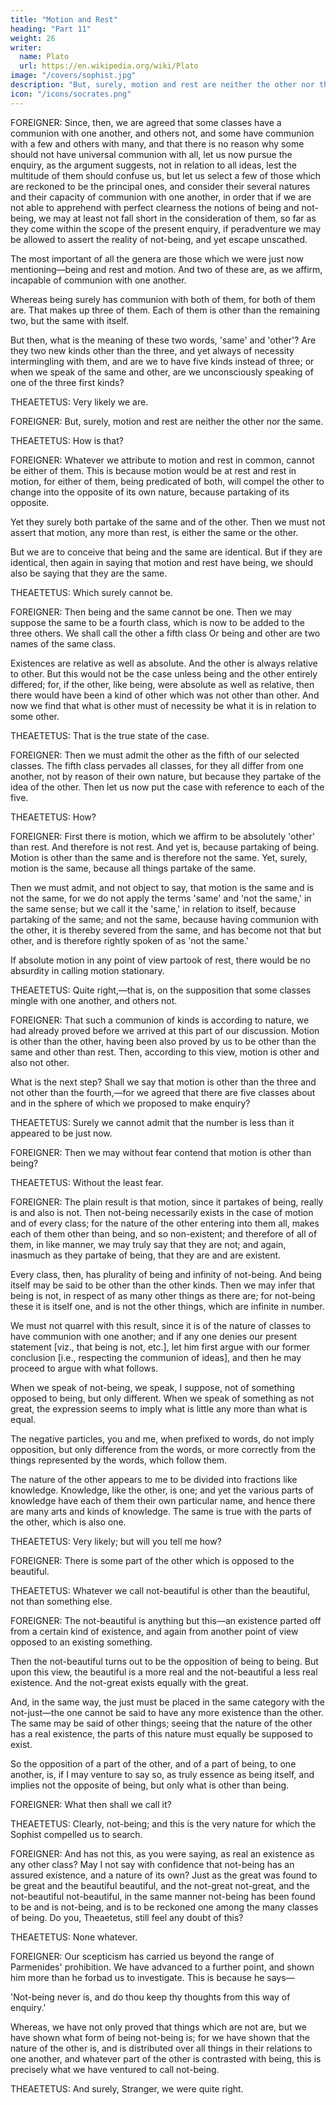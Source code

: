 ```yaml
---
title: "Motion and Rest"
heading: "Part 11"
weight: 26
writer:
  name: Plato
  url: https://en.wikipedia.org/wiki/Plato
image: "/covers/sophist.jpg"
description: "But, surely, motion and rest are neither the other nor the same"
icon: "/icons/socrates.png"
---
```




FOREIGNER: Since, then, we are agreed that some classes have a communion with one another, and others not, and some have communion with a few and others with many, and that there is no reason why some should not have universal communion with all, let us now pursue the enquiry, as the argument suggests, not in relation to all ideas, lest the multitude of them should confuse us, but let us select a few of those which are reckoned to be the principal ones, and consider their several natures and their capacity of communion with one another, in order that if we are not able to apprehend with perfect clearness the notions of being and not-being, we may at least not fall short in the consideration of them, so far as they come within the scope of the present enquiry, if peradventure we may be allowed to assert the reality of not-being, and yet escape unscathed.

The most important of all the genera are those which we were just now mentioning—being and rest and motion. And two of these are, as we affirm, incapable of communion with one another.

Whereas being surely has communion with both of them, for both of them are. That makes up three of them. Each of them is other than the remaining two, but the same with itself.

But then, what is the meaning of these two words, 'same' and 'other'? Are they two new kinds other than the three, and yet always of necessity intermingling with them, and are we to have five kinds instead of three; or when we speak of the same and other, are we unconsciously speaking of one of the three first kinds?

THEAETETUS: Very likely we are.

FOREIGNER: But, surely, motion and rest are neither the other nor the same.

THEAETETUS: How is that?

FOREIGNER: Whatever we attribute to motion and rest in common, cannot be either of them. This is because motion would be at rest and rest in motion, for either of them, being predicated of both, will compel the other to change into the opposite of its own nature, because partaking of its opposite.

Yet they surely both partake of the same and of the other. Then we must not assert that motion, any more than rest, is either the same or the other.

But we are to conceive that being and the same are identical. But if they are identical, then again in saying that motion and rest have being, we should also be saying that they are the same.

THEAETETUS: Which surely cannot be.

FOREIGNER: Then being and the same cannot be one. Then we may suppose the same to be a fourth class, which is now to be added to the three others. We shall call the other a fifth class Or being and other are two names of the same class.

Existences are relative as well as absolute. And the other is always relative to other. But this would not be the case unless being and the other entirely differed; for, if the other, like being, were absolute as well as relative, then there would have been a kind of other which was not other than other. And now we find that what is other must of necessity be what it is in relation to some other.

THEAETETUS: That is the true state of the case.

FOREIGNER: Then we must admit the other as the fifth of our selected classes. The fifth class pervades all classes, for they all differ from one another, not by reason of their own nature, but because they partake of the idea of the other. Then let us now put the case with reference to each of the five.

THEAETETUS: How?

FOREIGNER: First there is motion, which we affirm to be absolutely 'other' than rest. And therefore is not rest. And yet is, because partaking of being. Motion is other than the same and is therefore not the same. Yet, surely, motion is the same, because all things partake of the same.

Then we must admit, and not object to say, that motion is the same and is not the same, for we do not apply the terms 'same' and 'not the same,' in the same sense; but we call it the 'same,' in relation to itself, because partaking of the same; and not the same, because having communion with the other, it is thereby severed from the same, and has become not that but other, and is therefore rightly spoken of as 'not the same.'

If absolute motion in any point of view partook of rest, there would be no absurdity in calling motion stationary.

THEAETETUS: Quite right,—that is, on the supposition that some classes mingle with one another, and others not.

FOREIGNER: That such a communion of kinds is according to nature, we had already proved before we arrived at this part of our discussion. Motion is other than the other, having been also proved by us to be other than the same and other than rest. Then, according to this view, motion is other and also not other. 

What is the next step? Shall we say that motion is other than the three and not other than the fourth,—for we agreed that there are five classes about and in the sphere of which we proposed to make enquiry?

THEAETETUS: Surely we cannot admit that the number is less than it appeared to be just now.

FOREIGNER: Then we may without fear contend that motion is other than being?

THEAETETUS: Without the least fear.

FOREIGNER: The plain result is that motion, since it partakes of being, really is and also is not. Then not-being necessarily exists in the case of motion and of every class; for the nature of the other entering into them all, makes each of them other than being, and so non-existent; and therefore of all of them, in like manner, we may truly say that they are not; and again, inasmuch as they partake of being, that they are and are existent.

Every class, then, has plurality of being and infinity of not-being. And being itself may be said to be other than the other kinds. Then we may infer that being is not, in respect of as many other things as there are; for not-being these it is itself one, and is not the other things, which are infinite in number.

We must not quarrel with this result, since it is of the nature of classes to have communion with one another; and if any one denies our present statement [viz., that being is not, etc.], let him first argue with our former conclusion [i.e., respecting the communion of ideas], and then he may proceed to argue with what follows.

When we speak of not-being, we speak, I suppose, not of something opposed to being, but only different. When we speak of something as not great, the expression seems to imply what is little any more than what is equal.

The negative particles, you and me, when prefixed to words, do not imply opposition, but only difference from the words, or more correctly from the things represented by the words, which follow them.

The nature of the other appears to me to be divided into fractions like knowledge. Knowledge, like the other, is one; and yet the various parts of knowledge have each of them their own particular name, and hence there are many arts and kinds of knowledge. The same is true with the parts of the other, which is also one.

THEAETETUS: Very likely; but will you tell me how?

FOREIGNER: There is some part of the other which is opposed to the beautiful.

THEAETETUS: Whatever we call not-beautiful is other than the beautiful, not than something else.

FOREIGNER: The not-beautiful is anything but this—an existence parted off from a certain kind of existence, and again from another point of view opposed to an existing something.

Then the not-beautiful turns out to be the opposition of being to being. But upon this view, the beautiful is a more real and the not-beautiful a less real existence. And the not-great exists equally with the great.

And, in the same way, the just must be placed in the same category with the not-just—the one cannot be said to have any more existence than the other. The same may be said of other things; seeing that the nature of the other has a real existence, the parts of this nature must equally be supposed to exist.

So the opposition of a part of the other, and of a part of being, to one another, is, if I may venture to say so, as truly essence as being itself, and implies not the opposite of being, but only what is other than being.

FOREIGNER: What then shall we call it?

THEAETETUS: Clearly, not-being; and this is the very nature for which the Sophist compelled us to search.

FOREIGNER: And has not this, as you were saying, as real an existence as any other class? May I not say with confidence that not-being has an assured existence, and a nature of its own? Just as the great was found to be great and the beautiful beautiful, and the not-great not-great, and the not-beautiful not-beautiful, in the same manner not-being has been found to be and is not-being, and is to be reckoned one among the many classes of being. Do you, Theaetetus, still feel any doubt of this?

THEAETETUS: None whatever.

FOREIGNER: Our scepticism has carried us beyond the range of Parmenides' prohibition. We have advanced to a further point, and shown him more than he forbad us to investigate. This is because he says—

'Not-being never is, and do thou keep thy thoughts from this way of enquiry.'

Whereas, we have not only proved that things which are not are, but we have shown what form of being not-being is; for we have shown that the nature of the other is, and is distributed over all things in their relations to one another, and whatever part of the other is contrasted with being, this is precisely what we have ventured to call not-being.

THEAETETUS: And surely, Stranger, we were quite right.

